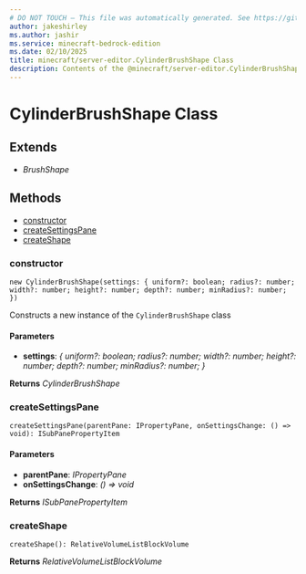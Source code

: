 ```yaml
---
# DO NOT TOUCH — This file was automatically generated. See https://github.com/mojang/minecraftapidocsgenerator to modify descriptions, examples, etc.
author: jakeshirley
ms.author: jashir
ms.service: minecraft-bedrock-edition
ms.date: 02/10/2025
title: minecraft/server-editor.CylinderBrushShape Class
description: Contents of the @minecraft/server-editor.CylinderBrushShape class.
---
```

# CylinderBrushShape Class

## Extends
- *BrushShape*

## Methods
- [constructor](#(constructor))
- [createSettingsPane](#createsettingspane)
- [createShape](#createshape)

### **constructor**
`
new CylinderBrushShape(settings: {
        uniform?: boolean;
        radius?: number;
        width?: number;
        height?: number;
        depth?: number;
        minRadius?: number;
    })
`

Constructs a new instance of the `CylinderBrushShape` class

#### **Parameters**
- **settings**: *{
        uniform?: boolean;
        radius?: number;
        width?: number;
        height?: number;
        depth?: number;
        minRadius?: number;
    }*

**Returns** *CylinderBrushShape*

### **createSettingsPane**
`
createSettingsPane(parentPane: IPropertyPane, onSettingsChange: () => void): ISubPanePropertyItem
`

#### **Parameters**
- **parentPane**: *IPropertyPane*
- **onSettingsChange**: *() => void*

**Returns** *ISubPanePropertyItem*

### **createShape**
`
createShape(): RelativeVolumeListBlockVolume
`

**Returns** *RelativeVolumeListBlockVolume*
